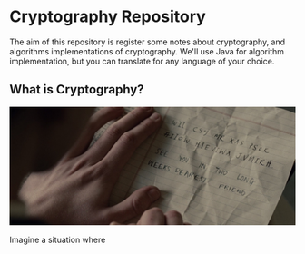 # Cryptography Repository

The aim of this repository is register some notes about cryptography, and algorithms implementations of cryptography. We'll use Java for algorithm implementation, but you can translate for any language of your choice.


## What is Cryptography?

![image info](./images/head.jpg)

Imagine a situation where